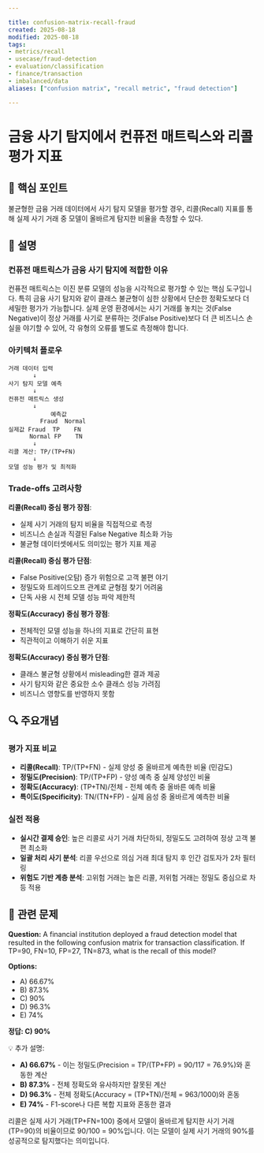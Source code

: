```yaml
---

title: confusion-matrix-recall-fraud
created: 2025-08-18 
modified: 2025-08-18 
tags:
- metrics/recall
- usecase/fraud-detection
- evaluation/classification
- finance/transaction
- imbalanced/data
aliases: ["confusion matrix", "recall metric", "fraud detection"]

---
```


# 금융 사기 탐지에서 컨퓨전 매트릭스와 리콜 평가 지표

## 🎯 핵심 포인트

불균형한 금융 거래 데이터에서 사기 탐지 모델을 평가할 경우, 리콜(Recall) 지표를 통해 실제 사기 거래 중 모델이 올바르게 탐지한 비율을 측정할 수 있다.

## 📝 설명

### 컨퓨전 매트릭스가 금융 사기 탐지에 적합한 이유

컨퓨전 매트릭스는 이진 분류 모델의 성능을 시각적으로 평가할 수 있는 핵심 도구입니다. 특히 금융 사기 탐지와 같이 클래스 불균형이 심한 상황에서 단순한 정확도보다 더 세밀한 평가가 가능합니다. 실제 운영 환경에서는 사기 거래를 놓치는 것(False Negative)이 정상 거래를 사기로 분류하는 것(False Positive)보다 더 큰 비즈니스 손실을 야기할 수 있어, 각 유형의 오류를 별도로 측정해야 합니다.

### 아키텍처 플로우

```
거래 데이터 입력
       ↓
사기 탐지 모델 예측
       ↓
컨퓨전 매트릭스 생성
       ↓
            예측값
         Fraud  Normal
실제값 Fraud  TP    FN
      Normal FP    TN
       ↓
리콜 계산: TP/(TP+FN)
       ↓
모델 성능 평가 및 최적화
```

### Trade-offs 고려사항

**리콜(Recall) 중심 평가 장점**:
- 실제 사기 거래의 탐지 비율을 직접적으로 측정
- 비즈니스 손실과 직결된 False Negative 최소화 가능
- 불균형 데이터셋에서도 의미있는 평가 지표 제공

**리콜(Recall) 중심 평가 단점**:
- False Positive(오탐) 증가 위험으로 고객 불편 야기
- 정밀도와 트레이드오프 관계로 균형점 찾기 어려움
- 단독 사용 시 전체 모델 성능 파악 제한적

**정확도(Accuracy) 중심 평가 장점**:
- 전체적인 모델 성능을 하나의 지표로 간단히 표현
- 직관적이고 이해하기 쉬운 지표

**정확도(Accuracy) 중심 평가 단점**:
- 클래스 불균형 상황에서 misleading한 결과 제공
- 사기 탐지와 같은 중요한 소수 클래스 성능 가려짐
- 비즈니스 영향도를 반영하지 못함

## 🔍 주요개념

### 평가 지표 비교

- **리콜(Recall)**: TP/(TP+FN) - 실제 양성 중 올바르게 예측한 비율 (민감도)
- **정밀도(Precision)**: TP/(TP+FP) - 양성 예측 중 실제 양성인 비율
- **정확도(Accuracy)**: (TP+TN)/전체 - 전체 예측 중 올바른 예측 비율
- **특이도(Specificity)**: TN/(TN+FP) - 실제 음성 중 올바르게 예측한 비율

### 실전 적용

- **실시간 결제 승인**: 높은 리콜로 사기 거래 차단하되, 정밀도도 고려하여 정상 고객 불편 최소화
- **일괄 처리 사기 분석**: 리콜 우선으로 의심 거래 최대 탐지 후 인간 검토자가 2차 필터링
- **위험도 기반 계층 분석**: 고위험 거래는 높은 리콜, 저위험 거래는 정밀도 중심으로 차등 적용

## 📝 관련 문제

**Question:** A financial institution deployed a fraud detection model that resulted in the following confusion matrix for transaction classification. If TP=90, FN=10, FP=27, TN=873, what is the recall of this model?

**Options:**

- A) 66.67%
- B) 87.3%
- C) 90%
- D) 96.3%
- E) 74%

**정답: C) 90%**

💡 추가 설명:

- **A) 66.67%** - 이는 정밀도(Precision = TP/(TP+FP) = 90/117 = 76.9%)와 혼동한 계산
- **B) 87.3%** - 전체 정확도와 유사하지만 잘못된 계산
- **D) 96.3%** - 전체 정확도(Accuracy = (TP+TN)/전체 = 963/1000)와 혼동
- **E) 74%** - F1-score나 다른 복합 지표와 혼동한 결과

리콜은 실제 사기 거래(TP+FN=100) 중에서 모델이 올바르게 탐지한 사기 거래(TP=90)의 비율이므로 90/100 = 90%입니다. 이는 모델이 실제 사기 거래의 90%를 성공적으로 탐지했다는 의미입니다.